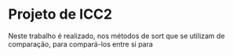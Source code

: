 <h1>Projeto de ICC2</h1>
Neste trabalho é realizado, nos métodos de sort que se utilizam de comparação, para compará-los entre si para
<a href="Especificacao+Projeto+2.pdf"></a>

